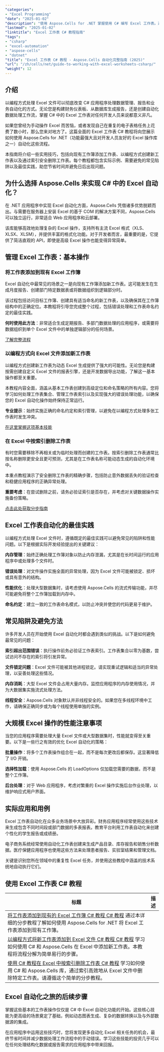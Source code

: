 ```yaml
---
"categories":
- "Excel Programming"
"date": "2025-01-02"
"description": "使用 Aspose.Cells for .NET 掌握使用 C# 编写 Excel 工作表。通过实际示例和最佳实践，学习如何以编程方式添加、删除和管理 Excel 文件。"
"lastmod": "2025-01-02"
"linktitle": "Excel 工作表 C# 教程指南"
"tags":
- "csharp"
- "excel-automation"
- "aspose-cells"
- "dotnet"
"title": "Excel 工作表 C# 教程 - Aspose.Cells 自动化完整指南 (2025)"
"url": "/zh/cells/net/guide-to-working-with-excel-worksheets-csharp/"
"weight": 12
---
```


## 介绍

以编程方式处理 Excel 文件可以彻底改变 C# 应用程序处理数据管理、报告和业务自动化的方式。无论您是构建财务仪表板、从数据库生成报告，还是创建自动化数据处理工作流，掌握 C# 中的 Excel 工作表对任何开发人员来说都意义非凡。

如果您曾经为手动操作 Excel 而苦恼，或者发现自己在重复的电子表格任务上花费了数小时，那么您来对地方了。这篇全面的 Excel 工作表 C# 教程将向您展示如何使用 Aspose.Cells for .NET（功能最强大且对开发人员友好的 Excel 操作库之一）自动化这些流程。

本指南将介绍一些实用技巧，包括向现有工作簿添加工作表、以编程方式创建新工作表以及通过索引安全删除工作表。每个教程都包含实际示例、需要避免的常见陷阱以及最佳实践，助您节省时间并避免日后出现问题。

## 为什么选择 Aspose.Cells 来实现 C# 中的 Excel 自动化？

在 .NET 应用程序中实现 Excel 自动化方面，Aspose.Cells 凭借诸多优势脱颖而出。与需要在服务器上安装 Excel 的基于 COM 的解决方案不同，Aspose.Cells 可以独立运行，非常适合 Web 应用程序和云部署。

该库能够高效地处理复杂的 Excel 操作，支持所有主流 Excel 格式（XLS、XLSX、XLSM），并提供丰富的格式化功能。对于开发者而言，最重要的是，它提供了简洁直观的 API，即使是高级 Excel 操作也能变得异常简单。

## 管理 Excel 工作表：基本操作

### 将工作表添加到现有 Excel 工作簿

Excel 自动化中最常见的场景之一是向现有工作簿添加新工作表。这可能发生在生成月度报告、创建部门特定数据表或将数据组织到逻辑部分时。

该过程包括访问目标工作簿、创建具有适当命名的新工作表，以及确保其在工作簿结构中的正确定位。本教程将引导您完成整个过程，包括错误处理和工作表命名约定的最佳实践。

**何时使用此方法**：非常适合生成定期报告、多部门数据处理的应用程序，或需要将数据组织到单个 Excel 文件中的单独逻辑部分的任何场景。

[了解完整流程](./adding-worksheet-to-existing-excel-workbook-csharp-tutorial/)

### 以编程方式向 Excel 文件添加新工作表

以编程方式创建新工作表为动态 Excel 生成提供了强大的可能性。无论您是构建按需创建自定义 Excel 文件的报表引擎，还是开发数据导出功能，了解这一基本操作都至关重要。

本教程内容全面，涵盖从基本工作表创建到高级定位和命名策略的所有内容。您将学习如何处理工作表集合、管理工作表索引以及实现强大的错误处理功能，以确保您的 Excel 自动化操作始终保持正常运行。

**专业提示**：始终实施正确的命名约定和索引管理，以避免在以编程方式处理多张工作表时发生冲突。

[在这里掌握这项基本技能](./add-new-sheet-to-excel-file-csharp-tutorial/)

### 在 Excel 中按索引删除工作表

有时您需要移除不再相关或为临时处理而创建的工作表。按索引删除工作表通常比按名称删除更安全且更可预测，尤其是在工作表名称可能动态生成的自动化环境中。

本重点教程演示了安全删除工作表的精确步骤，包括防止意外数据丢失的验证检查和稳健应用程序的正确异常处理。

**重要考虑**：在尝试删除之前，请务必验证索引是否存在，并考虑对关键数据操作实施备份策略。

[点击此处获取分步指南](./delete-worksheet-by-index-excel-csharp-tutorial/)

## Excel 工作表自动化的最佳实践

以编程方式处理 Excel 文件时，遵循既定的最佳实践可以避免常见的陷阱和性能问题。以下是根据实际开发经验提出的关键建议：

**内存管理**：始终正确处理工作簿对象以防止内存泄漏，尤其是在长时间运行的应用程序中或处理多个文件时。

**错误处理**：对文件操作实施全面的异常处理，因为 Excel 文件可能被锁定、损坏或具有意外的结构。

**性能优化**：处理大型数据集时，请考虑使用 Aspose.Cells 的流式传输功能，并尽可能避免将整个工作簿加载到内存中。

**命名约定**：建立一致的工作表命名模式，以防止冲突并使您的代码更易于维护。

## 常见陷阱及避免方法

许多开发人员在开始使用 Excel 自动化时都会遇到类似的挑战。以下是如何避免最常见的问题：

**索引超出范围错误**：执行操作前务必验证工作表索引。工作表集合以零为基数，尝试访问不存在的索引将引发异常。

**文件锁定问题**：Excel 文件可能被其他进程锁定。请实现重试逻辑和适当的异常处理，以妥善处理这些情况。

**内存消耗**：大型 Excel 文件会占用大量内存。监控应用程序的内存使用情况，并为大数据集实施流式处理方法。

**线程安全**：Aspose.Cells 对象默认并非线程安全的。如果您在多线程环境中工作，请确保正确同步或为每个线程使用单独的实例。

## 大规模 Excel 操作的性能注意事项

当您的应用程序需要处理大量 Excel 文件或大型数据集时，性能就变得至关重要。以下是一些行之有效的优化 Excel 自动化的策略：

**批量操作**：将多个工作表操作组合在一起，而不是每次更改后都保存。这显著降低了 I/O 开销。

**选择性加载**：使用 Aspose.Cells 的 LoadOptions 仅加载您需要的数据，而不是整个工作簿。

**后台处理**：对于 Web 应用程序，考虑对繁重的 Excel 操作实施后台作业处理，以维护响应式用户界面。

## 实际应用和用例

Excel 工作表自动化在众多业务场景中大放异彩。财务应用程序经常使用这些技术来生成包含不同时间段或部门数据的多表报表。教育平台利用工作表自动化来创建个性化的学生报告或成绩册。

电子商务系统经常使用自动化工作表创建来生成产品目录、库存报告和销售分析数据。医疗保健应用程序也使用这些方法来处理患者报告、实验室结果和管理文档。

关键是识别您所在领域中的重复性 Excel 任务，并使用这些教程中涵盖的技术系统地自动执行它们。

## 使用 Excel 工作表 C# 教程

标题 | 描述 |
| --- | --- | 
| [将工作表添加到现有的 Excel 工作簿 C# 教程 C# 教程](./adding-worksheet-to-existing-excel-workbook-csharp-tutorial/) 通过本详细的分步教程了解如何使用 Aspose.Cells for .NET 将 Excel 工作表添加到现有工作簿。|  
| [以编程方式将新工作表添加到 Excel 文件 C# 教程 C# 教程](./add-new-sheet-to-excel-file-csharp-tutorial/) 学习如何使用 C# 和 Aspose.Cells 在 Excel 中添加新工作表。本教程将流程分解为简单易行的步骤。|  
| [使用 C# 教程在 Excel 中按索引删除工作表 C# 教程](./delete-worksheet-by-index-excel-csharp-tutorial/) 学习如何使用 C# 和 Aspose.Cells 库，通过索引高效地从 Excel 文件中删除特定工作表。请遵循这个简单的分步教程。|

## Excel 自动化之旅的后续步骤

掌握这些基本的工作表操作仅仅是 C# 中 Excel 自动化功能的开始。这些核心技能为更高级的场景奠定了基础，例如动态图表生成、复杂的数据转换以及与外部数据源的集成。

在应用程序中运用这些技巧时，您将发现更多自动化 Excel 相关任务的机会，最终节省时间并减少数据处理工作流程中的手动错误。学习这些技能的投资几乎可以在任何处理结构化数据或报告需求的应用程序中带来回报。